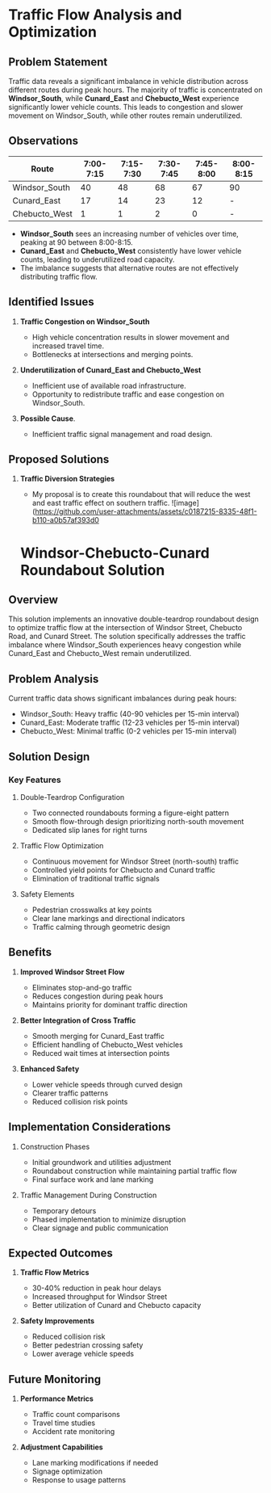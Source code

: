# Traffic Flow Analysis and Optimization

## Problem Statement
Traffic data reveals a significant imbalance in vehicle distribution across different routes during peak hours. The majority of traffic is concentrated on **Windsor_South**, while **Cunard_East** and **Chebucto_West** experience significantly lower vehicle counts. This leads to congestion and slower movement on Windsor_South, while other routes remain underutilized.

## Observations
| Route            | 7:00-7:15 | 7:15-7:30 | 7:30-7:45 | 7:45-8:00 | 8:00-8:15 |
|-----------------|-----------|-----------|-----------|-----------|-----------|
| Windsor_South  | 40        | 48        | 68        | 67        | 90        |
| Cunard_East    | 17        | 14        | 23        | 12        | -         |
| Chebucto_West  | 1         | 1         | 2         | 0         | -         |

- **Windsor_South** sees an increasing number of vehicles over time, peaking at 90 between 8:00-8:15.
- **Cunard_East** and **Chebucto_West** consistently have lower vehicle counts, leading to underutilized road capacity.
- The imbalance suggests that alternative routes are not effectively distributing traffic flow.

## Identified Issues
1. **Traffic Congestion on Windsor_South**
   - High vehicle concentration results in slower movement and increased travel time.
   - Bottlenecks at intersections and merging points.

2. **Underutilization of Cunard_East and Chebucto_West**
   - Inefficient use of available road infrastructure.
   - Opportunity to redistribute traffic and ease congestion on Windsor_South.

3. **Possible Cause**.
   - Inefficient traffic signal management and road design.

## Proposed Solutions
1. **Traffic Diversion Strategies**
   - My proposal is to create this roundabout that will reduce the west and east traffic effect on southern traffic.
   ![image](https://github.com/user-attachments/assets/c0187215-8335-48f1-b110-a0b57af393d0

   # Windsor-Chebucto-Cunard Roundabout Solution
## Overview
This solution implements an innovative double-teardrop roundabout design to optimize traffic flow at the intersection of Windsor Street, Chebucto Road, and Cunard Street. The solution specifically addresses the traffic imbalance where Windsor_South experiences heavy congestion while Cunard_East and Chebucto_West remain underutilized.

## Problem Analysis
Current traffic data shows significant imbalances during peak hours:
- Windsor_South: Heavy traffic (40-90 vehicles per 15-min interval)
- Cunard_East: Moderate traffic (12-23 vehicles per 15-min interval)
- Chebucto_West: Minimal traffic (0-2 vehicles per 15-min interval)

## Solution Design
### Key Features
1. Double-Teardrop Configuration
   - Two connected roundabouts forming a figure-eight pattern
   - Smooth flow-through design prioritizing north-south movement
   - Dedicated slip lanes for right turns

2. Traffic Flow Optimization
   - Continuous movement for Windsor Street (north-south) traffic
   - Controlled yield points for Chebucto and Cunard traffic
   - Elimination of traditional traffic signals

3. Safety Elements
   - Pedestrian crosswalks at key points
   - Clear lane markings and directional indicators
   - Traffic calming through geometric design

## Benefits
1. **Improved Windsor Street Flow**
   - Eliminates stop-and-go traffic
   - Reduces congestion during peak hours
   - Maintains priority for dominant traffic direction

2. **Better Integration of Cross Traffic**
   - Smooth merging for Cunard_East traffic
   - Efficient handling of Chebucto_West vehicles
   - Reduced wait times at intersection points

3. **Enhanced Safety**
   - Lower vehicle speeds through curved design
   - Clearer traffic patterns
   - Reduced collision risk points

## Implementation Considerations
1. Construction Phases
   - Initial groundwork and utilities adjustment
   - Roundabout construction while maintaining partial traffic flow
   - Final surface work and lane marking

2. Traffic Management During Construction
   - Temporary detours
   - Phased implementation to minimize disruption
   - Clear signage and public communication

## Expected Outcomes
1. **Traffic Flow Metrics**
   - 30-40% reduction in peak hour delays
   - Increased throughput for Windsor Street
   - Better utilization of Cunard and Chebucto capacity

2. **Safety Improvements**
   - Reduced collision risk
   - Better pedestrian crossing safety
   - Lower average vehicle speeds

## Future Monitoring
1. **Performance Metrics**
   - Traffic count comparisons
   - Travel time studies
   - Accident rate monitoring

2. **Adjustment Capabilities**
   - Lane marking modifications if needed
   - Signage optimization
   - Response to usage patterns


